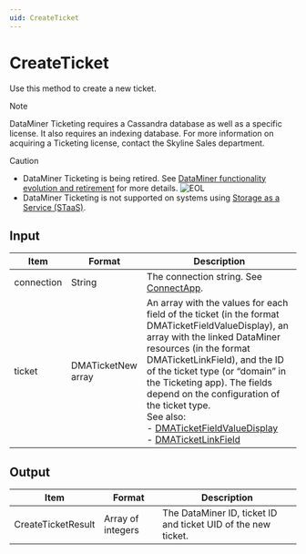 ```yaml
---
uid: CreateTicket
---
```


# CreateTicket

Use this method to create a new ticket.

> [!NOTE]
> DataMiner Ticketing requires a Cassandra database as well as a specific license. <!-- From DataMiner 10.0.13 onwards, -->It also requires an indexing database. For more information on acquiring a Ticketing license, contact the Skyline Sales department.

> [!CAUTION]
>
> - DataMiner Ticketing is being retired. See [DataMiner functionality evolution and retirement](xref:Software_support_life_cycles) for more details. ![EOL](~/user-guide/images/EOL_Duo.png)
> - DataMiner Ticketing is not supported on systems using [Storage as a Service (STaaS)](xref:STaaS).

## Input

| Item | Format | Description |
|--|--|--|
| connection | String | The connection string. See [ConnectApp](xref:ConnectApp). |
| ticket | DMATicketNew array | An array with the values for each field of the ticket (in the format DMATicketFieldValueDisplay), an array with the linked DataMiner resources (in the format DMATicketLinkField), and the ID of the ticket type (or “domain” in the Ticketing app). The fields depend on the configuration of the ticket type.<br> See also:<br> -  [DMATicketFieldValueDisplay](xref:DMATicketFieldValueDisplay)<br> -  [DMATicketLinkField](xref:DMATicketLinkField) |

## Output

| Item | Format | Description |
|------|--------|-------------|
| CreateTicketResult | Array of integers | The DataMiner ID, ticket ID and ticket UID of the new ticket.<!-- From DataMiner 10.0.13 onwards, the ticket UID is also returned. --> |
